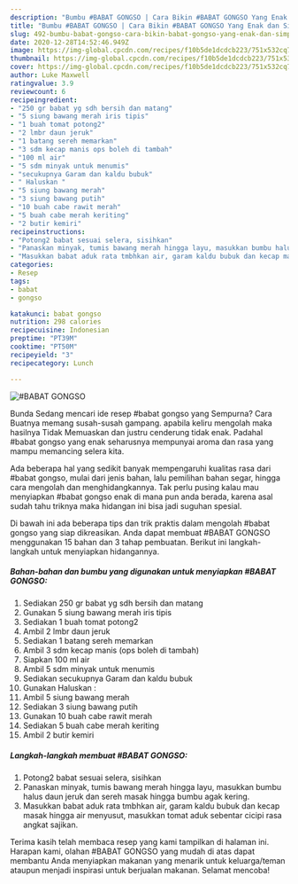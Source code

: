 ```yaml
---
description: "Bumbu #BABAT GONGSO | Cara Bikin #BABAT GONGSO Yang Enak dan Simpel"
title: "Bumbu #BABAT GONGSO | Cara Bikin #BABAT GONGSO Yang Enak dan Simpel"
slug: 492-bumbu-babat-gongso-cara-bikin-babat-gongso-yang-enak-dan-simpel
date: 2020-12-28T14:52:46.949Z
image: https://img-global.cpcdn.com/recipes/f10b5de1dcdcb223/751x532cq70/babat-gongso-foto-resep-utama.jpg
thumbnail: https://img-global.cpcdn.com/recipes/f10b5de1dcdcb223/751x532cq70/babat-gongso-foto-resep-utama.jpg
cover: https://img-global.cpcdn.com/recipes/f10b5de1dcdcb223/751x532cq70/babat-gongso-foto-resep-utama.jpg
author: Luke Maxwell
ratingvalue: 3.9
reviewcount: 6
recipeingredient:
- "250 gr babat yg sdh bersih dan matang"
- "5 siung bawang merah iris tipis"
- "1 buah tomat potong2"
- "2 lmbr daun jeruk"
- "1 batang sereh memarkan"
- "3 sdm kecap manis ops boleh di tambah"
- "100 ml air"
- "5 sdm minyak untuk menumis"
- "secukupnya Garam dan kaldu bubuk"
- " Haluskan "
- "5 siung bawang merah"
- "3 siung bawang putih"
- "10 buah cabe rawit merah"
- "5 buah cabe merah keriting"
- "2 butir kemiri"
recipeinstructions:
- "Potong2 babat sesuai selera, sisihkan"
- "Panaskan minyak, tumis bawang merah hingga layu, masukkan bumbu halus daun jeruk dan sereh masak hingga bumbu agak kering."
- "Masukkan babat aduk rata tmbhkan air, garam kaldu bubuk dan kecap masak hingga air menyusut, masukkan tomat aduk sebentar cicipi rasa angkat sajikan."
categories:
- Resep
tags:
- babat
- gongso

katakunci: babat gongso 
nutrition: 298 calories
recipecuisine: Indonesian
preptime: "PT39M"
cooktime: "PT50M"
recipeyield: "3"
recipecategory: Lunch

---
```



![#BABAT GONGSO](https://img-global.cpcdn.com/recipes/f10b5de1dcdcb223/751x532cq70/babat-gongso-foto-resep-utama.jpg)

Bunda Sedang mencari ide resep #babat gongso yang Sempurna? Cara Buatnya memang susah-susah gampang. apabila keliru mengolah maka hasilnya Tidak Memuaskan dan justru cenderung tidak enak. Padahal #babat gongso yang enak seharusnya mempunyai aroma dan rasa yang mampu memancing selera kita.

Ada beberapa hal yang sedikit banyak mempengaruhi kualitas rasa dari #babat gongso, mulai dari jenis bahan, lalu pemilihan bahan segar, hingga cara mengolah dan menghidangkannya. Tak perlu pusing kalau mau menyiapkan #babat gongso enak di mana pun anda berada, karena asal sudah tahu triknya maka hidangan ini bisa jadi suguhan spesial.




Di bawah ini ada beberapa tips dan trik praktis dalam mengolah #babat gongso yang siap dikreasikan. Anda dapat membuat #BABAT GONGSO menggunakan 15 bahan dan 3 tahap pembuatan. Berikut ini langkah-langkah untuk menyiapkan hidangannya.

<!--inarticleads1-->

##### Bahan-bahan dan bumbu yang digunakan untuk menyiapkan #BABAT GONGSO:

1. Sediakan 250 gr babat yg sdh bersih dan matang
1. Gunakan 5 siung bawang merah iris tipis
1. Sediakan 1 buah tomat potong2
1. Ambil 2 lmbr daun jeruk
1. Sediakan 1 batang sereh memarkan
1. Ambil 3 sdm kecap manis (ops boleh di tambah)
1. Siapkan 100 ml air
1. Ambil 5 sdm minyak untuk menumis
1. Sediakan secukupnya Garam dan kaldu bubuk
1. Gunakan  Haluskan :
1. Ambil 5 siung bawang merah
1. Sediakan 3 siung bawang putih
1. Gunakan 10 buah cabe rawit merah
1. Sediakan 5 buah cabe merah keriting
1. Ambil 2 butir kemiri




<!--inarticleads2-->

##### Langkah-langkah membuat #BABAT GONGSO:

1. Potong2 babat sesuai selera, sisihkan
1. Panaskan minyak, tumis bawang merah hingga layu, masukkan bumbu halus daun jeruk dan sereh masak hingga bumbu agak kering.
1. Masukkan babat aduk rata tmbhkan air, garam kaldu bubuk dan kecap masak hingga air menyusut, masukkan tomat aduk sebentar cicipi rasa angkat sajikan.




Terima kasih telah membaca resep yang kami tampilkan di halaman ini. Harapan kami, olahan #BABAT GONGSO yang mudah di atas dapat membantu Anda menyiapkan makanan yang menarik untuk keluarga/teman ataupun menjadi inspirasi untuk berjualan makanan. Selamat mencoba!
